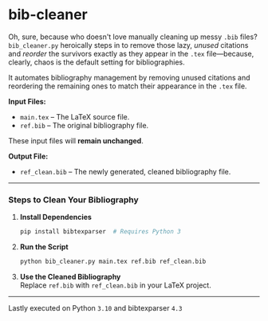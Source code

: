 # bib-cleaner
Oh, sure, because who doesn't love manually cleaning up messy `.bib` files? `bib_cleaner.py` heroically steps in to remove those lazy, *unused* citations and *reorder* the survivors exactly as they appear in the `.tex` file—because, clearly, chaos is the default setting for bibliographies.

It automates bibliography management by removing unused citations and reordering the remaining ones to match their appearance in the `.tex` file.

**Input Files:**
- `main.tex` – The LaTeX source file.
- `ref.bib` – The original bibliography file.  

These input files will **remain unchanged**.

**Output File:**
- `ref_clean.bib` – The newly generated, cleaned bibliography file.

------------------------------------------------------------------------------
### Steps to Clean Your Bibliography

1. **Install Dependencies**  
   ```sh
   pip install bibtexparser  # Requires Python 3
2. **Run the Script**  
   ```sh
   python bib_cleaner.py main.tex ref.bib ref_clean.bib
3. **Use the Cleaned Bibliography**  
   Replace `ref.bib` with `ref_clean.bib` in your LaTeX project.



_____________
Lastly executed on Python `3.10` and bibtexparser `4.3`
